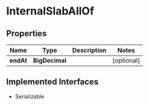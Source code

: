

# InternalSlabAllOf


## Properties

| Name | Type | Description | Notes |
|------------ | ------------- | ------------- | -------------|
|**endAt** | **BigDecimal** |  |  [optional] |


## Implemented Interfaces

* Serializable


